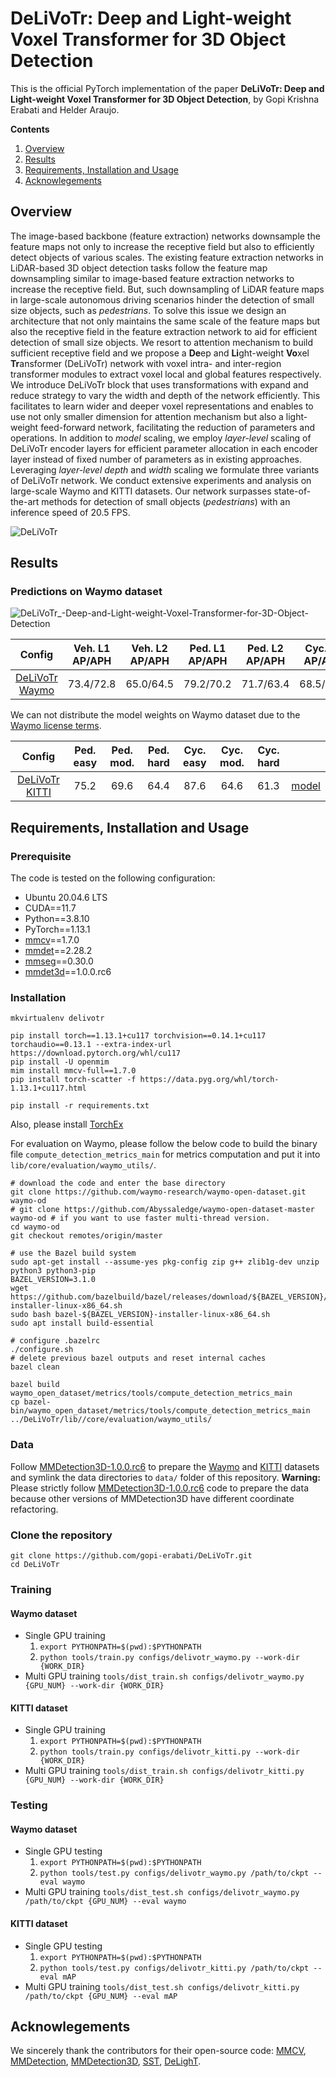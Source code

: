 # DeLiVoTr: Deep and Light-weight Voxel Transformer for 3D Object Detection

This is the official PyTorch implementation of the paper **DeLiVoTr: Deep and Light-weight Voxel Transformer for 3D Object Detection**, by Gopi Krishna Erabati and Helder Araujo.

**Contents**
1. [Overview](https://github.com/gopi-erabati/DeLiVoTr?tab=readme-ov-file#overview)
2. [Results](https://github.com/gopi-erabati/DeLiVoTr?tab=readme-ov-file#results)
3. [Requirements, Installation and Usage](https://github.com/gopi-erabati/DeLiVoTr?tab=readme-ov-file#requirements-installation-and-usage)
4. [Acknowlegements](https://github.com/gopi-erabati/DeLiVoTr?tab=readme-ov-file#acknowlegements)

## Overview
The image-based backbone (feature extraction) networks downsample the feature maps not only to increase the receptive field but also to efficiently detect objects of various scales. The existing feature extraction networks in LiDAR-based 3D object detection tasks follow the feature map downsampling similar to image-based feature extraction networks to increase the receptive field. But, such downsampling of LiDAR feature maps in large-scale autonomous driving scenarios hinder the detection of small size objects, such as *pedestrians*. To solve this issue we design an architecture that not only maintains the same scale of the feature maps but also the receptive field in the feature extraction network to aid for efficient detection of small size objects. We resort to attention mechanism to build sufficient receptive field and we propose a **De**ep and **Li**ght-weight **Vo**xel **Tr**ansformer (DeLiVoTr) network with voxel intra- and inter-region transformer modules to extract voxel local and global features respectively. We introduce DeLiVoTr block that uses transformations with expand and reduce strategy to vary the width and depth of the network efficiently. This facilitates to learn wider and deeper voxel representations and enables to use not only smaller dimension for attention mechanism but also a light-weight feed-forward network, facilitating the reduction of parameters and operations. In addition to *model* scaling, we employ *layer-level* scaling of DeLiVoTr encoder layers for efficient parameter allocation in each encoder layer instead of fixed number of parameters as in existing approaches. Leveraging *layer-level depth* and *width* scaling we formulate three variants of DeLiVoTr network. We conduct extensive experiments and analysis on large-scale Waymo and KITTI datasets. Our network surpasses state-of-the-art methods for detection of small objects (*pedestrians*) with an inference speed of 20.5 FPS.

![DeLiVoTr](https://github.com/gopi-erabati/DeLiVoTr/assets/22390149/063b18ea-891f-4d3a-a08f-dbfe2cc3ef47)

## Results

### Predictions on Waymo dataset

![DeLiVoTr_-Deep-and-Light-weight-Voxel-Transformer-for-3D-Object-Detection](https://github.com/gopi-erabati/DeLiVoTr/assets/22390149/284661e0-542c-4817-8e85-8a248a6bf168)

| Config | Veh. L1 AP/APH | Veh. L2 AP/APH | Ped. L1 AP/APH | Ped. L2 AP/APH | Cyc. L1 AP/APH | Cyc. L2 AP/APH |
| :---:  | :---:  | :---:  | :---:  | :---:  | :---:  | :---:  |
| [DeLiVoTr Waymo](configs/delivotr_waymo.py) | 73.4/72.8 | 65.0/64.5 | 79.2/70.2 | 71.7/63.4 | 68.5/66.8 | 65.9/64.2 |

We can not distribute the model weights on Waymo dataset due to the [Waymo license terms](https://waymo.com/open/terms).

| Config | Ped. easy | Ped. mod. | Ped. hard | Cyc. easy | Cyc. mod. | Cyc. hard | |
| :---:  | :---:  | :---:  | :---:  | :---:  | :---:  | :---:  | :---: |
| [DeLiVoTr KITTI](configs/delivotr_kitti.py) | 75.2 | 69.6 | 64.4 | 87.6 | 64.6 | 61.3 | [model](https://drive.google.com/file/d/1MJYIhJ6ujHBgwud3vX_YsoRRTBVM1aaZ/view?usp=sharing) |

## Requirements, Installation and Usage

### Prerequisite

The code is tested on the following configuration:
- Ubuntu 20.04.6 LTS
- CUDA==11.7
- Python==3.8.10
- PyTorch==1.13.1
- [mmcv](https://github.com/open-mmlab/mmcv)==1.7.0
- [mmdet](https://github.com/open-mmlab/mmdetection)==2.28.2
- [mmseg](https://github.com/open-mmlab/mmsegmentation)==0.30.0
- [mmdet3d](https://github.com/open-mmlab/mmdetection3d)==1.0.0.rc6

### Installation
```
mkvirtualenv delivotr

pip install torch==1.13.1+cu117 torchvision==0.14.1+cu117 torchaudio==0.13.1 --extra-index-url https://download.pytorch.org/whl/cu117
pip install -U openmim
mim install mmcv-full==1.7.0
pip install torch-scatter -f https://data.pyg.org/whl/torch-1.13.1+cu117.html

pip install -r requirements.txt
```
Also, please install [TorchEx](https://github.com/Abyssaledge/TorchEx)

For evaluation on Waymo, please follow the below code to build the binary file `compute_detection_metrics_main` for metrics computation and put it into ```lib/core/evaluation/waymo_utils/```.
```
# download the code and enter the base directory
git clone https://github.com/waymo-research/waymo-open-dataset.git waymo-od
# git clone https://github.com/Abyssaledge/waymo-open-dataset-master waymo-od # if you want to use faster multi-thread version.
cd waymo-od
git checkout remotes/origin/master

# use the Bazel build system
sudo apt-get install --assume-yes pkg-config zip g++ zlib1g-dev unzip python3 python3-pip
BAZEL_VERSION=3.1.0
wget https://github.com/bazelbuild/bazel/releases/download/${BAZEL_VERSION}/bazel-${BAZEL_VERSION}-installer-linux-x86_64.sh
sudo bash bazel-${BAZEL_VERSION}-installer-linux-x86_64.sh
sudo apt install build-essential

# configure .bazelrc
./configure.sh
# delete previous bazel outputs and reset internal caches
bazel clean

bazel build waymo_open_dataset/metrics/tools/compute_detection_metrics_main
cp bazel-bin/waymo_open_dataset/metrics/tools/compute_detection_metrics_main ../DeLiVoTr/lib//core/evaluation/waymo_utils/
```

### Data
Follow [MMDetection3D-1.0.0.rc6](https://github.com/open-mmlab/mmdetection3d/tree/v1.0.0rc6) to prepare the [Waymo](https://mmdetection3d.readthedocs.io/en/latest/advanced_guides/datasets/waymo.html) and [KITTI](https://mmdetection3d.readthedocs.io/en/latest/advanced_guides/datasets/kitti.html) datasets and symlink the data directories to `data/` folder of this repository.
**Warning:** Please strictly follow [MMDetection3D-1.0.0.rc6](https://github.com/open-mmlab/mmdetection3d/tree/v1.0.0rc6) code to prepare the data because other versions of MMDetection3D have different coordinate refactoring.

### Clone the repository
```
git clone https://github.com/gopi-erabati/DeLiVoTr.git
cd DeLiVoTr
```

### Training
#### Waymo dataset 
- Single GPU training
    1. `export PYTHONPATH=$(pwd):$PYTHONPATH`
    2. `python tools/train.py configs/delivotr_waymo.py --work-dir {WORK_DIR}`
- Multi GPU training
  `tools/dist_train.sh configs/delivotr_waymo.py {GPU_NUM} --work-dir {WORK_DIR}`
#### KITTI dataset
- Single GPU training
    1. `export PYTHONPATH=$(pwd):$PYTHONPATH`
    2. `python tools/train.py configs/delivotr_kitti.py --work-dir {WORK_DIR}`
- Multi GPU training
  `tools/dist_train.sh configs/delivotr_kitti.py {GPU_NUM} --work-dir {WORK_DIR}`

### Testing
#### Waymo dataset 
- Single GPU testing
    1. `export PYTHONPATH=$(pwd):$PYTHONPATH`
    2. `python tools/test.py configs/delivotr_waymo.py /path/to/ckpt --eval waymo`
- Multi GPU training
  `tools/dist_test.sh configs/delivotr_waymo.py /path/to/ckpt {GPU_NUM} --eval waymo`
#### KITTI dataset
- Single GPU testing
    1. `export PYTHONPATH=$(pwd):$PYTHONPATH`
    2. `python tools/test.py configs/delivotr_kitti.py /path/to/ckpt --eval mAP`
- Multi GPU training
  `tools/dist_test.sh configs/delivotr_kitti.py /path/to/ckpt {GPU_NUM} --eval mAP`

## Acknowlegements
We sincerely thank the contributors for their open-source code: [MMCV](https://github.com/open-mmlab/mmcv), [MMDetection](https://github.com/open-mmlab/mmdetection), [MMDetection3D](https://github.com/open-mmlab/mmdetection3d), [SST](https://github.com/tusen-ai/SST), [DeLighT](https://github.com/sacmehta/delight).

